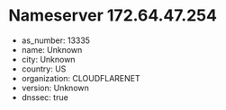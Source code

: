 # Nameserver 172.64.47.254

* as_number: 13335
* name: Unknown
* city: Unknown
* country: US
* organization: CLOUDFLARENET
* version: Unknown
* dnssec: true
